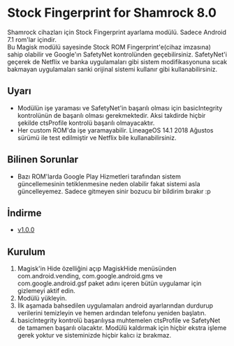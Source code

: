 # Stock Fingerprint for Shamrock 8.0
Shamrock cihazları için Stock Fingerprint ayarlama modülü. Sadece Android 7.1 rom'lar içindir.  
Bu Magisk modülü sayesinde Stock ROM Fingerprint'e(cihaz imzasına) sahip olabilir ve Google'ın SafetyNet kontrolünden geçebilirsiniz.
SafetyNet'i geçerek de Netflix ve banka uygulamaları gibi sistem modifikasyonuna sıcak bakmayan uygulamaları sanki orijinal sistemi kullanır gibi kullanabilirsiniz.

## Uyarı
* Modülün işe yaraması ve SafetyNet'in başarılı olması için basicIntegrity kontrolünün de başarılı olması gerekmektedir. Aksi takdirde hiçbir şekilde ctsProfile kontrolü başarılı olmayacaktır.
* Her custom ROM'da işe yaramayabilir. LineageOS 14.1 2018 Ağustos sürümü ile test edilmiştir ve Netflix bile kullanabilirsiniz.

## Bilinen Sorunlar
* Bazı ROM'larda Google Play Hizmetleri tarafından sistem güncellemesinin tetiklenmesine neden olabilir fakat sistemi asla güncelleyemez. Sadece gitmeyen sinir bozucu bir bildirim bırakır :p

## İndirme
* [v1.0.0](https://github.com/omerakgoz34/shamrock-stock-fingerprint-8.0/releases/download/v1.0.0/shamrock-stock-fingerprint-8.0_v1.0.0.zip)

## Kurulum
1. Magisk'in Hide özelliğini açıp MagiskHide menüsünden com.android.vending, com.google.android.gms ve com.google.android.gsf paket adını içeren bütün uygulamar için gizlemeyi aktif edin.
2. Modülü yükleyin.
3. İlk aşamada bahsedilen uygulamaları android ayarlarından durdurup verilerini temizleyin ve hemen ardından telefonu yeniden başlatın.
4. basicIntegrity kontrolü başarılıysa muhtemelen ctsProfile ve SafetyNet de tamamen başarılı olacaktır. Modülü kaldırmak için hiçbir ekstra işleme gerek yoktur ve sisteminizde hiçbir kalıcı iz bırakmaz.
